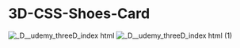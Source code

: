 # 3D-CSS-Shoes-Card
![_D__udemy_threeD_index html](https://user-images.githubusercontent.com/42636085/140317994-1bce7758-0bc4-4d93-a284-3bee2976c5d7.png)
![_D__udemy_threeD_index html (1)](https://user-images.githubusercontent.com/42636085/140318068-824a2bbb-d1dc-45f0-9e6d-1a9ba43c4d8a.png)
